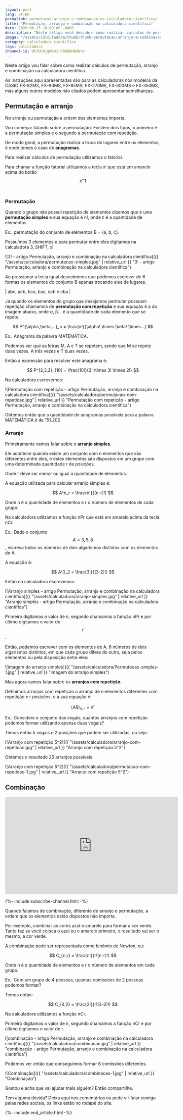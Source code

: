 ```yaml
---
layout: post
lang: pt-BR
permalink: permutacao-arranjo-e-combinacao-na-calculadora-cientifica/
title: "Permutação, arranjo e combinação na calculadora científica"
date: 2020-06-15 18:00:00 -0400
description: "Neste artigo você descobre como realizar calculos de permutação, arranjo e combinação na sua calculadora científica"
image: "/assets/calculadora/thumb/thumb-permutacao-arranjo-e-combinacao-na-calculadora-cientifica.png"
category: calculadora científica
tags: calculadora
channel-id: UCYUU9jqWR41rkRXBQHBdbtw
---
```


Neste artigo vou falar sobre como realizar cálculos de permutação, arranjo e combinação na calculadora científica.

As instruções aqui apresentadas são para as calculadoras nos modelos da CASIO FX-82MS, FX-83MS, FX-85MS, FX-270MS, FX-300MS e FX-350MS, mas alguns outros modelos não citados podem apresentar semelhanças.

## Permutação e arranjo

No arranjo ou permutação a ordem dos elementos importa.

Vou começar falando sobre a permutação. Existem dois tipos, o primeiro é a permutação simples e o segundo a permutação com repetição.

De modo geral, a permutação realiza a troca de lugares entre os elementos, é onde temos o caso de **anagramas**.

Para realizar cálculos de permutação utilizamos o fatorial.

Para chamar a função fatorial utilizamos a tecla x! que está em amarelo acima do botão $$x^-1$$.

### Permutação

Quando o grupo não possui repetição de elementos dizemos que é uma **permutação simples** e sua equação é n!, onde n é a quantidade de elementos.

Ex.: permutação do conjunto de elementos B = {a, b, c}.

Possuímos 3 elementos e para permutar entre eles digitamos na calculadora 3, SHIFT, x!

![3! - artigo Permutação, arranjo e combinação na calculadora científica]({{ "/assets/calculadora/permutacao-simples.jpg" | relative_url }} "3! - artigo Permutação, arranjo e combinação na calculadora científica")

Ao pressionar a tecla igual descobrimos que podemos escrever de 6 formas os elementos do conjunto B apenas trocando eles de lugares.

| abc, acb, bca, bac, cab e cba |

Já quando os elementos do grupo que desejamos permutar possuem repetição chamamos de **permutação com repetição** e sua equação é a da imagem abaixo, onde α, β... é a quantidade de cada elemento que se repete.

$$
P^{\alpha,\beta,...}_n = \frac{n!}{\alpha! \times \beta! \times...}
$$

Ex.: Anagrama da palavra MATEMÁTICA.

Podemos ver que as letras M, A e T se repetem, sendo que M se repete duas vezes, A três vezes e T duas vezes.

Então a expressão para resolver este anagrama é:

$$
P^{2,3,2}_{10} = \frac{10!}{2! \times 3! \times 2!}
$$

Na calculadora escrevemos:

![Permutação com repetição - artigo Permutação, arranjo e combinação na calculadora científica]({{ "/assets/calculadora/permutacao-com-repeticao.jpg" | relative_url }} "Permutação com repetição - artigo Permutação, arranjo e combinação na calculadora científica")

Obtemos então que a quantidade de anagramas possíveis para a palavra MATEMÁTICA é de 151.200.

### Arranjo

Primeiramente vamos falar sobre o **arranjo simples**.

Ele acontece quando existe um conjunto com n elementos que são diferentes entre eles, e estes elementos são dispostos em um grupo com uma determinada quantidade r de posições.

Onde r deve ser menor ou igual a quantidade de elementos.

A equação utilizada para calcular arranjo simples é:

$$
A^n_r = \frac{n!}{(n-r)!}
$$

Onde n é a quantidade de elementos e r o número de elementos de cada grupo.

Na calculadora utilizamos a função nPr que está em amarelo acima da tecla nCr.

Ex.: Dado o conjunto $$A = {3, 5, 8}$$, escreva todos os números de dois algarismos distintos com os elementos de A.

A equação é:

$$
A^3_2 = \frac{3!}{(3-2)!}
$$

Então na calculadora escrevemos:

![Arranjo simples - artigo Permutação, arranjo e combinação na calculadora científica]({{ "/assets/calculadora/arranjo-simples.jpg" | relative_url }} "Arranjo simples - artigo Permutação, arranjo e combinação na calculadora científica")

Primeiro digitamos o valor de n, segundo chamamos a função nPr e por último digitamos o valor de $$r$$.

Então, podemos escrever com os elementos de A, 6 números de dois algarismos distintos, em que cada grupo difere do outro, seja pelos elementos ou pela disposição entre eles:

![imagem do arranjo simples]({{ "/assets/calculadora/Permutacao-simples-1.jpg" | relative_url }} "imagem do arranjo simples")

Mas agora vamos falar sobre os **arranjos com repetição**.

Definimos arranjos com repetição o arranjo de n elementos diferentes com repetição e r posições, e a sua equação é:

$$
(AR)_{n,r} = n^r
$$

Ex.: Considere o conjunto das vogais, quantos arranjos com repetição podemos formar utilizando apenas duas vogais?

Temos então 5 vogais e 2 posições que podem ser utilizadas, ou seja:

![Arranjo com repetição 5^2]({{ "/assets/calculadora/arranjo-com-repeticao.jpg" | relative_url }} "Arranjo com repetição 5^2")

Obtemos o resultado 25 arranjos possíveis.

![Arranjo com repetição 5^2]({{ "/assets/calculadora/permutacao-com-repeticao-1.jpg" | relative_url }} "Arranjo com repetição 5^2")

## Combinação

<!-- Youtube Video -->
<div class="yt-video">
<iframe width="560" height="315" src="https://www.youtube.com/embed/BU9GYgEAnoU?si=-IBrEd33ih1mCI4M" title="YouTube video player" frameborder="0" allow="accelerometer; autoplay; clipboard-write; encrypted-media; gyroscope; picture-in-picture; web-share" allowfullscreen></iframe>
</div>

{%- include subscribe-channel.html -%}

Quando falamos de combinação, diferente de arranjo e permutação, a ordem que os elementos estão dispostos não importa.

Por exemplo, combinar as cores azul e amarelo para formar a cor verde. Tanto faz se você coloca o azul ou o amarelo primeiro, o resultado vai ser o mesmo, a cor verde.

A combinação pode ser representada como binômio de Newton, ou:

$$
C_{n,r} = \frac{n!}{r!(n-r)!}
$$

Onde n é a quantidade de elementos e r o número de elementos em cada grupo.

Ex.: Com um grupo de 4 pessoas, quantas comissões de 2 pessoas podemos formar?

Temos então:

$$
C_{4,2} = \frac{2!}{r!(4-2)!}
$$

Na calculadora utilizamos a função nCr.

Primeiro digitamos o valor de n, segundo chamamos a função nCr e por último digitamos o valor de r.

![combinação - artigo Permutação, arranjo e combinação na calculadora científica]({{ "/assets/calculadora/combinacao.jpg" | relative_url }} "combinação - artigo Permutação, arranjo e combinação na calculadora científica")

Podemos ver então que conseguimos formar 6 comissões diferentes.

![Combinação]({{ "/assets/calculadora/combinacao-1.jpg" | relative_url }} "Combinação")

Gostou e acha que vai ajudar mais alguém? Então compartilhe.

Tem alguma dúvida? Deixa aqui nos comentários ou pode vir falar comigo pelas redes sociais, os links estão no rodapé do site.

{%- include end_article.html -%}
